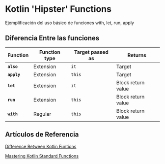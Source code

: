 # Kotlin 'Hipster' Functions
Ejemplificación del uso básico de funciones with, let, run, apply

## Diferencia Entre las funciones
| Function   | Function type | Target passed as | Returns            |
|------------|---------------|------------------|--------------------|
| **`also`** | Extension     | `it`             | Target             |
| **`apply`**| Extension     | `this`           | Target             |
| **`let`**  | Extension     | `it`             | Block return value |
| **`run`**  | Extension     | `this`           | Block return value |
| **`with`** | Regular       | `this`           | Block return value |

## Artículos de Referencia
[Difference Between Kotlin Funtions](https://proandroiddev.com/the-difference-between-kotlins-functions-let-apply-with-run-and-else-ca51a4c696b8)

[Mastering Kotlin Standard Functions](https://medium.com/@elye.project/mastering-kotlin-standard-functions-run-with-let-also-and-apply-9cd334b0ef84)
